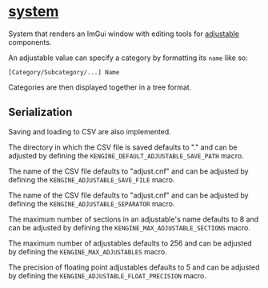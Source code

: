 # [system](system.hpp)

System that renders an ImGui window with editing tools for [adjustable](../../data/values.md) components.

An adjustable value can specify a category by formatting its `name` like so:
```
[Category/Subcategory/...] Name
```
Categories are then displayed together in a tree format.

## Serialization

Saving and loading to CSV are also implemented.

The directory in which the CSV file is saved defaults to "." and can be adjusted by defining the `KENGINE_DEFAULT_ADJUSTABLE_SAVE_PATH` macro.

The name of the CSV file defaults to "adjust.cnf" and can be adjusted by defining the `KENGINE_ADJUSTABLE_SAVE_FILE` macro.

The name of the CSV file defaults to "adjust.cnf" and can be adjusted by defining the `KENGINE_ADJUSTABLE_SEPARATOR` macro.

The maximum number of sections in an adjustable's name defaults to 8 and can be adjusted by defining the `KENGINE_MAX_ADJUSTABLE_SECTIONS` macro.

The maximum number of adjustables defaults to 256 and can be adjusted by defining the `KENGINE_MAX_ADJUSTABLES` macro.

The precision of floating point adjustables defaults to 5 and can be adjusted by defining the `KENGINE_ADJUSTABLE_FLOAT_PRECISION` macro.